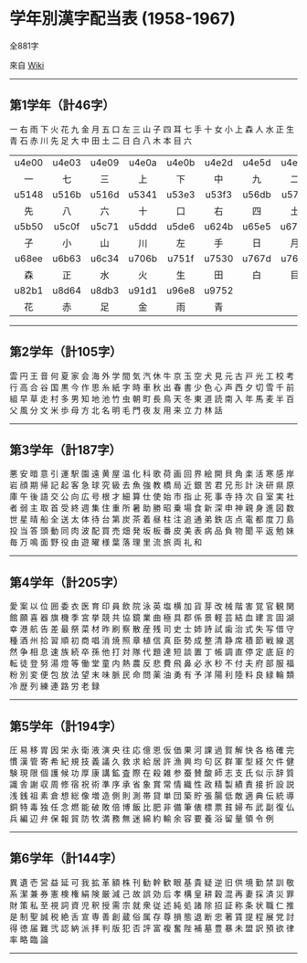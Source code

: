 # **学年別漢字配当表 (1958-1967)**

全881字

來自 [Wiki](https://ja.wikipedia.org/wiki/%E5%AD%A6%E5%B9%B4%E5%88%A5%E6%BC%A2%E5%AD%97%E9%85%8D%E5%BD%93%E8%A1%A8_(1958-1967))

---

## 第1学年（計46字）

一 右 雨 下 火 花 九 金 月 五 口 左 三 山 子 四 耳 七 手 十 女 小 上 森 人 水 正 生 青 石 赤 川 先 足 大 中 田 土 二 日 白 八 木 本 目 六

| | | | | | | | | | |
|:----: |:----: |:----: |:----: |:----: |:----: |:----: |:----: |:----: |:----: |
|u4e00|u4e03|u4e09|u4e0a|u4e0b|u4e2d|u4e5d|u4e8c|u4e94|u4eba|
|一|七|三|上|下|中|九|二|五|人|
|u5148|u516b|u516d|u5341|u53e3|u53f3|u56db|u571f|u5927|u5973|
|先|八|六|十|口|右|四|土|大|女|
|u5b50|u5c0f|u5c71|u5ddd|u5de6|u624b|u65e5|u6708|u6728|u672c|
|子|小|山|川|左|手|日|月|木|本|
|u68ee|u6b63|u6c34|u706b|u751f|u7530|u767d|u76ee|u77f3|u8033|
|森|正|水|火|生|田|白|目|石|耳|
|u82b1|u8d64|u8db3|u91d1|u96e8|u9752|
|花|赤|足|金|雨|青|

---

## 第2学年（計105字）

雲 円 王 音 何 夏 家 会 海 外 学 間 気 汽 休 牛 京 玉 空 犬 見 元 古 戸 光 工 校 考 行 高 合 谷 国 黒 今 作 思 糸 紙 字 時 車 秋 出 春 書 少 色 心 声 西 夕 切 雪 千 前 組 早 草 走 村 多 男 知 地 池 竹 虫 朝 町 長 鳥 天 冬 東 道 読 南 入 年 馬 麦 半 百 父 風 分 文 米 歩 母 方 北 名 明 毛 門 夜 友 用 来 立 力 林 話

---

## 第3学年（計187字）

悪 安 暗 意 引 運 駅 園 遠 黄 屋 温 化 科 歌 荷 画 回 界 絵 開 貝 角 楽 活 寒 感 岸 岩 顔 期 帰 記 起 客 急 球 究 級 去 魚 強 教 橋 局 近 銀 苦 君 兄 形 計 決 研 県 原 庫 午 後 語 交 公 向 広 号 根 才 細 算 仕 使 始 市 指 止 死 事 寺 持 次 自 室 実 社 者 弱 主 取 首 受 終 週 集 住 重 所 暑 助 勝 昭 乗 場 食 新 深 申 神 親 身 進 図 数 世 星 晴 船 全 送 太 体 待 台 第 炭 茶 着 昼 柱 注 追 通 弟 鉄 店 点 電 都 度 刀 島 投 当 答 頭 動 同 肉 波 配 買 売 畑 発 坂 板 番 皮 美 表 病 品 負 物 聞 平 返 勉 妹 毎 万 鳴 面 野 役 由 遊 曜 様 葉 落 理 里 流 旅 両 礼 和

--- 

## 第4学年（計205字）

愛 案 以 位 囲 委 衣 医 育 印 員 飲 院 泳 英 塩 横 加 貨 芽 改 械 階 害 覚 官 観 関 館 願 喜 器 旗 機 季 宮 挙 競 共 協 鏡 業 曲 極 具 郡 係 景 軽 芸 結 血 建 言 固 湖 幸 港 航 告 差 最 祭 菜 材 昨 刷 察 散 産 残 司 史 士 姉 詩 試 歯 治 式 失 写 借 守 種 酒 州 拾 習 順 初 商 唱 消 焼 照 章 植 信 真 臣 勢 成 整 清 静 席 積 節 戦 線 選 然 争 相 息 速 族 続 卒 孫 他 打 対 隊 代 題 達 短 談 置 丁 帳 調 直 停 定 底 庭 的 転 徒 登 努 湯 燈 等 働 堂 童 内 熱 農 反 悲 費 飛 鼻 必 氷 秒 不 付 夫 府 部 服 福 粉 別 変 便 包 放 法 望 末 味 脈 民 命 問 薬 油 勇 有 予 洋 陽 利 陸 料 良 緑 輪 類 冷 歴 列 練 連 路 労 老 録

---

## 第5学年（計194字）

圧 易 移 胃 因 栄 永 衛 液 演 央 往 応 億 恩 仮 価 果 河 課 過 賀 解 快 各 格 確 完 慣 漢 管 寄 希 紀 規 技 義 議 久 救 求 給 居 許 漁 興 均 句 区 群 軍 型 経 欠 件 健 験 現 限 個 護 候 功 厚 康 講 鉱 査 際 在 殺 雑 参 蚕 賛 酸 師 志 支 氏 似 示 辞 質 識 舎 謝 収 周 修 宿 祝 術 準 序 承 省 象 賞 常 情 織 性 政 精 製 績 責 接 折 設 説 浅 銭 祖 素 倉 想 総 像 増 造 側 則 測 帯 貸 単 団 築 貯 張 腸 低 敵 適 典 伝 統 導 銅 特 毒 独 任 念 燃 能 破 敗 倍 博 飯 比 肥 非 備 筆 俵 標 票 貧 婦 布 武 副 復 仏 兵 編 辺 弁 保 報 貿 防 牧 満 務 無 迷 綿 約 輸 余 容 要 養 浴 留 量 領 令 例

---

## 第6学年（計144字）

異 遺 壱 営 益 延 可 我 拡 革 額 株 刊 勧 幹 歓 眼 基 貴 疑 逆 旧 供 境 勤 禁 訓 敬 系 潔 兼 券 憲 検 権 絹 険 厳 減 己 故 誤 効 后 孝 構 皇 耕 穀 混 再 妻 採 済 災 罪 財 策 私 至 視 詞 資 児 釈 授 需 宗 就 衆 従 述 純 処 諸 除 招 証 称 条 状 職 仁 推 是 制 聖 誠 税 絶 舌 宣 専 善 創 蔵 俗 属 存 尊 損 態 退 断 忠 著 賃 提 程 展 党 討 得 徳 届 難 弐 認 納 派 拝 判 版 犯 否 評 富 複 奮 陛 補 墓 豊 暴 未 盟 訳 預 欲 律 率 略 臨 論

***
